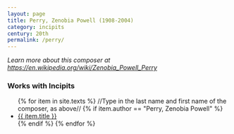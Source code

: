 ```yaml
---
layout: page
title: Perry, Zenobia Powell (1908-2004)
category: incipits
century: 20th
permalink: /perry/
---
```


*Learn more about this composer at <a href="https://en.wikipedia.org/wiki/Zenobia_Powell_Perry" target="_blank">https://en.wikipedia.org/wiki/Zenobia_Powell_Perry</a>*
<br/>

### Works with Incipits
<ul class="texts">
    {% for item in site.texts %}
    //Type in the last name and first name of the composer, as above//
      {% if item.author == "Perry, Zenobia Powell" %}
          <li class="text-title">
          <a href="{{ site.baseurl }}{{ item.url }}">
        {{ item.title }}
              </a>
    </li>
      {% endif %}
    {% endfor %}
</ul>
